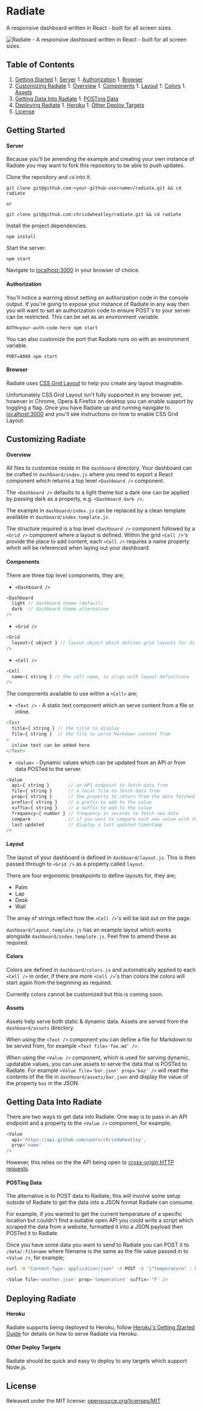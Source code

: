 # Radiate

A responsive dashboard written in React - built for all screen sizes.

![Radiate - A responsive dashboard written in React - built for all screen sizes.](/docs/assets/radiate-example-wall.png)

## Table of Contents

  1. [Getting Started](#getting-started)
    1. [Server](#server)
    1. [Authorization](#authorization)
    1. [Browser](#browser)
  1. [Customizing Radiate](#customizing-radiate)
    1. [Overview](#overview)
    1. [Components](#components)
    1. [Layout](#layout)
    1. [Colors](#colors)
    1. [Assets](#assets)
  1. [Getting Data Into Radiate](#getting-data-into-radiate)
    1. [POSTing Data](#posting-data)
  1. [Deploying Radiate](#deploying-radiate)
    1. [Heroku](#heroku)
    1. [Other Deploy Targets](#other-deploy-targets)
  1. [License](#license)

## Getting Started

#### Server

Because you'll be amending the example and creating your own instance of Radiate  you may want to fork this repository to be able to push updates.

Clone the repository and `cd` into it.

```
git clone git@github.com:<your-github-username>/radiate.git && cd radiate

or

git clone git@github.com:chrisdwheatley/radiate.git && cd radiate
```

Install the project dependencies.

```
npm install
```

Start the server.

```
npm start
```

Navigate to [localhost:3000](http://localhost:3000) in your browser of choice.

#### Authorization

You'll notice a warning about setting an authorization code in the console output. If you're going to expose your instance of Radiate in any way then you will want to set an authorization code to ensure POST's to your server can be restricted. This can be set as an environment variable.

```
AUTH=your-auth-code-here npm start
```

You can also customize the port that Radiate runs on with an environment variable.

```
PORT=8080 npm start
```

#### Browser

Radiate uses [CSS Grid Layout](http://gridbyexample.com/examples/) to help you create any layout imaginable.

Unfortunately CSS Grid Layout isn't fully supported in any browser yet, however in Chrome, Opera & Firefox on desktop you can enable support by toggling a flag.
Once you have Radiate up and running navigate to [localhost:3000](http://localhost:3000) and you'll see instructions on how to enable CSS Grid Layout.

## Customizing Radiate

#### Overview

All files to customize reside in the `dashboard` directory. Your dashboard can be crafted in `dashboard/index.js` where you need to export a React component which returns a top level `<Dashboard />` component.

The `<Dashboard />` defaults to a light theme but a dark one can be applied by passing dark as a property, e.g. `<Dashboard dark />`.

The example in `dashboard/index.js` can be replaced by a clean template available in `dashboard/index.template.js`.

The structure required is a top level `<Dashboard />` component followed by a `<Grid />` component where a layout is defined. Within the grid `<Cell />`'s provide the place to add content, each `<Cell />` requires a name property which will be referenced when laying out your dashboard.

#### Components

There are three top level components, they are;

* `<Dashboard />`

```js
<Dashboard
  light // dashboard theme (default)
  dark  // dashboard theme alternative
/>
```

* `<Grid />`

```js
<Grid
  layout={ object } // layout object which defines grid layouts for different dashboard sizes
/>
```

* `<Cell />`

```js
<Cell
  name={ string } // the cell name, to align with layout definitions
/>
```

The components available to use within a `<Cell>` are;

* `<Text />` - A static text component which an serve content from a file or inline.

```js
<Text
  title={ string } // the title to display
  file={ string }  // the file to serve Markdown content from
>
  inline text can be added here
</Text>
```

* `<Value>` - Dynamic values which can be updated from an API or from data POSTed to the server.

```js
<Value
  api={ string }       // an API endpoint to fetch data from
  file={ string }      // a local file to fetch data from
  prop={ string }      // the property to return from the data fetched
  prefix={ string }    // a prefix to add to the value
  suffix={ string }    // a suffix to add to the value
  frequency={ number } // frequency in seconds to fetch new data
  compare              // if you want to compare each new value with the previous one provided
  last-updated         // display a last updated timestamp
/>
```

#### Layout

The layout of your dashboard is defined in `dashboard/layout.js`. This is then passed through to `<Grid />` as a property called `layout`.

There are four ergonomic breakpoints to define layouts for, they are;

* Palm
* Lap
* Desk
* Wall

The array of strings reflect how the `<Cell />`'s will be laid out on the page.

`dashboard/layout.template.js` has an example layout which works alongside `dashboard/index.template.js`. Feel free to amend these as required.

#### Colors

Colors are defined in `dashboard/colors.js` and automatically applied to each `<Cell />` in order, if there are more `<Cell />`'s than colors the colors will start again from the beginning as required.

Currently colors cannot be customized but this is coming soon.

#### Assets

Assets help serve both static & dynamic data. Assets are served from the `dashboard/assets` directory.

When using the `<Text />` component you can define a file for Markdown to be served from, for example `<Text file='foo.md' />`.

When using the `<Value />` component, which is used for serving dynamic, updatable values, you can use assets to serve the data that is POSTed to Radiate. For example `<Value file='bar.json' prop='baz' />` will read the contents of the file in `dashboard/assets/bar.json` and display the value of the property `baz` in the JSON.

## Getting Data Into Radiate

There are two ways to get data into Radiate. One way is to pass in an API endpoint and a property to the `<Value />` component, for example;

```js
<Value
  api='https://api.github.com/users/chrisdwheatley',
  prop='name'
/>
```

However, this relies on the the API being open to [cross-origin HTTP requests](https://developer.mozilla.org/en-US/docs/Web/HTTP/Access_control_CORS).

#### POSTing Data

The alternative is to POST data to Radiate, this will involve some setup outside of Radiate to get the data into a JSON format Radiate can consume.

For example, if you wanted to get the current temperature of a specific location but couldn't find a suitable open API you could write a script which scraped the data from a website, formatted it into a JSON payload then POSTed it to Radiate.

Once you have some data you want to send to Radiate you can POST it to `/data/:filename` where filename is the same as the file value passed in to `<Value />`, for example;

```bash
curl -H "Content-Type: application/json" -X POST -d '{"temperature" : 80}' http://localhost:3000/data/weather.json
```

```js
<Value file='weather.json' prop='temperature' suffix='°F' />
```

## Deploying Radiate

#### Heroku

Radiate supports being deployed to Heroku, follow [Heroku's Getting Started Guide](https://devcenter.heroku.com/articles/getting-started-with-nodejs#introduction) for details on how to serve Radiate via Heroku.

#### Other Deploy Targets

Radiate should be quick and easy to deploy to any targets which support Node.js.

## License

Released under the MIT license: [opensource.org/licenses/MIT](http://opensource.org/licenses/MIT)
